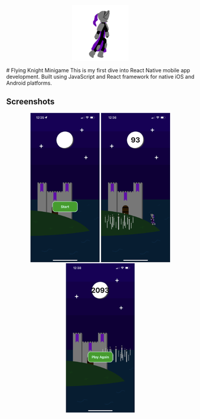 <p align="center">
  <img src="https://github.com/b-dai/knight/blob/main/assets/knight_left_idle01.png" alt="Knight" height="150" />
</p>
# Flying Knight Minigame
This is my first dive into React Native mobile app development.
Built using JavaScript and React framework for native iOS and Android platforms.

## Screenshots
<p align="center">
  <img src="https://github.com/b-dai/knight/blob/main/start.PNG" height="400" />
  <img src="https://github.com/b-dai/knight/blob/main/midGame.PNG" height="400" />
  <img src="https://github.com/b-dai/knight/blob/main/gameOver.PNG" height="400" />
</p>

